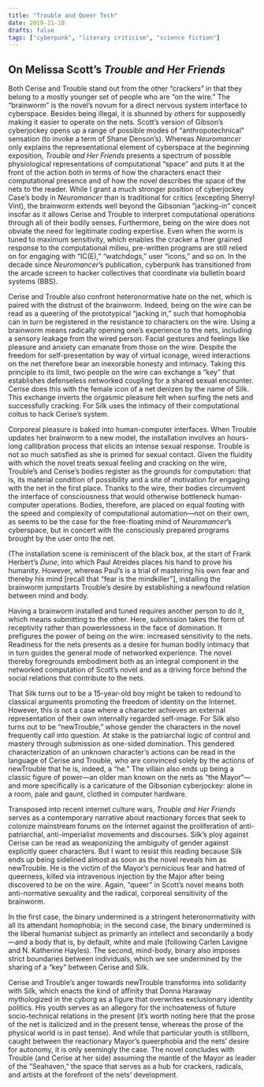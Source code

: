 ```yaml
---
title: "Trouble and Queer Tech"
date: 2019-11-18
drafts: false
tags: ["cyberpunk", "literary criticism", "science fiction"]
---
```

## On Melissa Scott’s *Trouble and Her Friends*

Both Cerise and Trouble stand out from the other “crackers” in that they belong to a mostly younger set of people who are “on the wire.” The “brainworm” is the novel’s novum for a direct nervous system interface to cyberspace. Besides being illegal, it is shunned by others for supposedly making it easier to operate on the nets. Scott’s version of Gibson’s cyberjockey opens up a range of possible modes of “anthropotechnical” sensation (to invoke a term of Shane Denson’s). Whereas *Neuromancer* only explains the representational element of cyberspace at the beginning exposition, *Trouble and Her Friends* presents a spectrum of possible physiological representations of computational “space” and puts it at the front of the action both in terms of how the characters enact their computational presence and of how the novel describes the space of the nets to the reader. While I grant a much stronger position of cyberjockey Case’s body in *Neuromancer* than is traditional for critics (excepting Sherryl Vint), the brainworm extends well beyond the Gibsonian ”jacking-in” conceit insofar as it allows Cerise and Trouble to interpret computational operations through all of their bodily senses. Furthermore, being on the wire does not obviate the need for legitimate coding expertise. Even when the worm is tuned to maximum sensitivity, which enables the cracker a finer grained response to the computational milieu, pre-written programs are still relied on for engaging with “IC(E),” “watchdogs,” user “icons,” and so on. In the decade since *Neuromancer*’s publication, cyberpunk has transitioned from the arcade screen to hacker collectives that coordinate via bulletin board systems (BBS).

Cerise and Trouble also confront heteronormative hate on the net, which is paired with the distrust of the brainworm. Indeed, being on the wire can be read as a queering of the prototypical “jacking in,” such that homophobia can in turn be registered in the resistance to characters on the wire. Using a brainworm means radically opening one’s experience to the nets, including a sensory leakage from the wired person. Facial gestures and feelings like pleasure and anxiety can emanate from those on the wire. Despite the freedom for self-presentation by way of virtual iconage, wired interactions on the net therefore bear an inexorable honesty and intimacy. Taking this principle to its limit, two people on the wire can exchange a “key” that establishes defenseless networked coupling for a shared sexual encounter. Cerise does this with the female icon of a net denizen by the name of Silk. This exchange inverts the orgasmic pleasure felt when surfing the nets and successfully cracking. For Silk uses the intimacy of their computational coitus to hack Cerise’s system.

Corporeal pleasure is baked into human-computer interfaces. When Trouble updates her brainworm to a new model, the installation involves an hours-long callibration process that elicits an intense sexual response. Trouble is not so much satisfied as she is primed for sexual contact. Given the fluidity with which the novel treats sexual feeling and cracking on the wire, Trouble’s and Cerise’s bodies register as the grounds for computation: that is, its material condition of possibility and a site of motivation for engaging with the net in the first place. Thanks to the wire, their bodies circumvent the interface of consciousness that would otherwise bottleneck human-computer operations. Bodies, therefore, are placed on equal footing with the speed and complexity of computational automation—not on their own, as seems to be the case for the free-floating mind of *Neuromancer*’s cyberspace, but in concert with the consciously prepared programs brought by the user onto the net. 

(The installation scene is reminiscent of the black box, at the start of Frank Herbert’s *Dune*, into which Paul Atreides places his hand to prove his humanity. However, whereas Paul’s is a trial of mastering his own fear and thereby his mind [recall that “fear is the mindkiller”], installing the brainworm jumpstarts Trouble’s desire by establishing a newfound relation between mind and body.

Having a brainworm installed and tuned requires another person to do it, which means submitting to the other. Here, submission takes the form of receptivity rather than powerlessness in the face of domination. It prefigures the power of being on the wire: increased sensitivity to the nets. Readiness for the nets presents as a desire for human bodily intimacy that in turn guides the general mode of networked experience. The novel thereby foregrounds embodiment both as an integral component in the networked computation of Scott’s novel and as a driving force behind the social relations that contribute to the nets. 

That Silk turns out to be a 15-year-old boy might be taken to redound to classical arguments promoting the freedom of identity on the Internet. However, this is not a case where a character achieves an external representation of their own internally regarded self-image. For Silk also turns out to be “newTrouble,” whose gender the characters in the novel frequently call into question. At stake is the patriarchal logic of control and mastery through submission as one-sided domination. This gendered characterization of an unknown character’s actions can be read in the language of Cerise and Trouble, who are convinced solely by the actions of newTrouble that he is, indeed, a “he.” The villain also ends up being a classic figure of power—an older man known on the nets as “the Mayor“—and more specifically is a caricature of the Gibsonian cyberjockey: alone in a room, pale and gaunt, clothed in computer hardware.

Transposed into recent internet culture wars, *Trouble and Her Friends* serves as a contemporary narrative about reactionary forces that seek to colonize mainstream forums on the internet against the proliferation of anti-patriarchal, anti-imperialist movements and discourses. Silk’s ploy against Cerise can be read as weaponizing the ambiguity of gender against explicitly queer characters. But I want to resist this reading because Silk ends up being sidelined almost as soon as the novel reveals him as newTrouble. He is the victim of the Mayor’s pernicious fear and hatred of queerness, killed via intravenous injection by the Major after being discovered to be on the wire. Again, “queer” in Scott’s novel means both anti-normative sexuality and the radical, corporeal sensitivity of the brainworm. 

In the first case, the binary undermined is a stringent heteronormativity with all its attendant homophobia; in the second case, the binary undermined is the liberal humanist subject as primarily an intellect and secondarily a body—and a body that is, by default, white and male (following Carlen Lavigne and N. Katherine Hayles). The second, mind-body, binary also imposes strict boundaries between individuals, which we see undermined by the sharing of a “key” between Cerise and Silk.

Cerise and Trouble’s anger towards newTrouble transforms into solidarity with Silk, which enacts the kind of affinity that Donna Haraway mythologized in the cyborg as a figure that overwrites exclusionary identity politics. His youth serves as an allegory for the inchoateness of future socio-technical relations in the present (it’s worth noting here that the prose of the net is italicized and in the present tense, whereas the prose of the physical world is in past tense). And while that particular youth is stillborn, caught between the reactionary Mayor’s queerphobia and the nets’ desire for autonomy, it is only seemingly the case. The novel concludes with Trouble (and Cerise at her side) assuming the mantle of the Mayor as leader of the “Seahaven,” the space that serves as a hub for crackers, radicals, and artists at the forefront of the nets’ development.